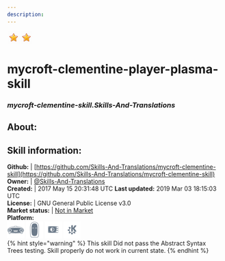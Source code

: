 ```yaml
---  
description:   
---  
```

![](../.gitbook/assets/star.png)![](../.gitbook/assets/star.png)  
# mycroft-clementine-player-plasma-skill  
### _mycroft-clementine-skill.Skills-And-Translations_  
## About:  


## Skill information:  
**Github:** | [https://github.com/Skills-And-Translations/mycroft-clementine-skill](https://github.com/Skills-And-Translations/mycroft-clementine-skill)  
**Owner:** | [@Skills-And-Translations](https://github.com/Skills-And-Translations)  
**Created:** | 2017 May 15 20:31:48 UTC  **Last updated:** 2019 Mar 03 18:15:03 UTC  
**License:** | GNU General Public License v3.0  
**Market status:** | [Not in Market](https://market.mycroft.ai/skill/)  
**Platform:**  
 ![](../.gitbook/assets/mark-1-icon.png)  ![](../.gitbook/assets/mark-2-icon.png)  ![](../.gitbook/assets/picroft-icon.png)  ![](../.gitbook/assets/kde.png)   
{% hint style="warning" %}
This skill Did not pass the Abstract Syntax Trees testing. Skill properly do not work in current state.
{% endhint %}

